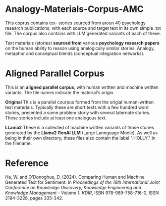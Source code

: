 # Analogy-Materials-Corpus-AMC
This coprus contains tex- stories sourced from aroun 40 psychology research publications, with each source and target text in its own simple .txt file. The corpus also contains with LLM generated variants of each of these.

Text materials (stories) **sourced from** various **psychology research papers** on the human ability to reason using analogically similar stories. Analogy, metaphor and conceptual blends (conceptual integration networks).

# Aligned Parallel Corpus
This is an **aligned parallel corpus**, with human written and machine written variants. The file names indicate the material's origin. 

**Original** This is a parallel courpus formed from the origial human-written text materials. Typically these are short texts with a few hundred word stories, presented a some problem storiy with several laternate stories. These stories include at least one analogous text.

**LLama2** These is a collected of machine written variants of those stories generated by the **Llama2 GenAI LLM** (Large Lannguage Modle). As well as being in their own directory, these files also contain the label ".HOLLY." in the filename.

# Reference
Ha, W. and O’Donoghue, D. (2024). Comparing Human and Machine Generated Text for Sentiment.  In *Proceedings of the 16th International Joint Conference on Knowledge Discovery, Knowledge Engineering and Knowledge Management - Volume 1: KDIR*, ISBN 978-989-758-716-0, ISSN 2184-3228, pages 335-342. 
